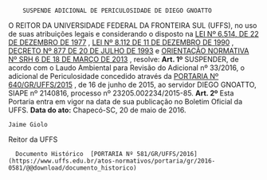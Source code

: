         SUSPENDE ADICIONAL DE PERICULOSIDADE DE DIEGO GNOATTO  

 O REITOR DA UNIVERSIDADE FEDERAL DA FRONTEIRA SUL (UFFS), no uso de suas atribuições legais e considerando o disposto na [LEI Nº 6.514, DE 22 DE DEZEMBRO DE 1977](http://www.planalto.gov.br/ccivil_03/leis/l6514.htm)  , [LEI Nº 8.112 DE 11 DE DEZEMBRO DE 1990](http://www.planalto.gov.br/ccivil_03/Leis/L8112cons.htm)  , [DECRETO Nº 877 DE 20 DE JULHO DE 1993](http://www.planalto.gov.br/ccivil_03/decreto/Antigos/D877.htm)  e [ORIENTAÇÃO NORMATIVA Nº SRH 6 DE 18 DE MARÇO DE 2013](http://www.trtsp.jus.br/geral/tribunal2/ORGAOS/Min_Div/MPOG_ON_06_13.html)  , resolve:   **Art. 1º** SUSPENDER, de acordo com o Laudo Ambiental para Revisão do Adicional nº 33/2016, o adicional de Periculosidade concedido através da [PORTARIA Nº 640/GR/UFFS/2015](https://www.uffs.edu.br/atos-normativos/portaria/gr/2015-0640)  , de 16 de junho de 2015, ao servidor DIEGO GNOATTO, SIAPE nº 2140816, processo nº 23205.002234/2015-85.   **Art. 2º** Esta Portaria entra em vigor na data de sua publicação no Boletim Oficial da UFFS.      **Data do ato:** Chapecó-SC, 20 de maio de 2016.   
 

    Jaime Giolo   
 Reitor da UFFS 

      Documento Histórico  [PORTARIA Nº 581/GR/UFFS/2016](https://www.uffs.edu.br/atos-normativos/portaria/gr/2016-0581/@@download/documento_historico)     
      